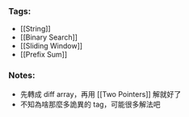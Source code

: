 ### Tags:
- [[String]]
- [[Binary Search]]
- [[Sliding Window]]
- [[Prefix Sum]]
### Notes:
- 先轉成 diff array，再用 [[Two Pointers]] 解就好了
- 不知為啥那麼多詭異的 tag，可能很多解法吧